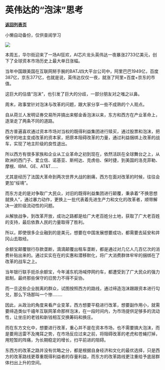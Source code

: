 # 英伟达的“泡沫”思考

[**返回列表页**](/gzh/政事堂2019)

小懒自动备份，仅供查阅学习

![](https://mmbiz.qpic.cn/mmbiz_jpg/rxhS23yu8cPXNWxZ4mIUOibncPPS80P16BVLBpuZibShrASARS8Z2xXqh0tfjKMzMNylnF49eHWRj5DYcIrqFRCA/640?wx_fmt=jpeg&from;=appmsg)

本周五，华尔街迎来了一场AI狂欢，AI芯片龙头英伟达一夜暴涨2733亿美元，创下了全球资本市场历史上最大单日涨幅。  

当年中国跟美国在互联网掰手腕的BATJ四大平台公司中，阿里巴巴1949亿，百度387亿，京东377亿，也就是说，英伟达仅仅一夜，就涨了阿里+百度+京东的市值。

这巨大的估值“泡沫”，也引发了巨大的分歧，一部分朋友对之嗤之以鼻。

周末，政事堂针对泡沫与改革的问题，跟大家分享一些不成熟的个人观点。

自从荷兰人发明证券交易所并搞出来郁金香泡沫以来，东方和西方在产业革命上，逐渐走了两条不同的道路。  

西方普遍喜欢通过资本市场对当权的既得利益集团进行赎买，通过股票和泡沫，把保守的地主变成改革的资本家，把原本阻碍改革的力量，通过利益捆绑上改革的战车，实现了地主阶级的良性退出。

所以西方有很多家族和企业从工业革命之初到现在，依然活跃在全球舞台之上，从欧洲的西门子、爱立信、诺基亚、斯柯达、克虏伯、保时捷，到美国的洛克菲勒、摩根、IBM、GE、AT&T......  

尤其是经历了法国大革命到两次世界大战的剧痛，西方在面对改革的时候，往往会更加“绥靖”。

而东方走的是对争取广大民众，对旧的既得利益集团进行颠覆，秉承着“不换思想就换人”，通过暴力动作，更换上一批代表着先进生产力和文化的改革者，顺带解决一波阶级流动性的问题。  

从解放战争，到改革开放，成功之路都是给广大老百姓分土地，获取了广大老百姓的支持，最后依靠人民的力量取得了胜利。

所以，即使很多企业融到的是美元，想要在中国发展想要成功，都需要去延安和井冈山去取经。  

余额宝颠覆银行存款垄断，滴滴颠覆出租车垄断，都是通过对几亿人几百亿次的消费补贴出来的。通过实实在在的实惠和潜移默化，将广大消费群体牢牢的捆绑在了改革的战车之上。

当年银行联手扼杀余额宝，今年浦东机场喊停网约车，都遭受到了广大民众的强力抵制，最终那些保守的旧势力不得不妥协。  

而一旦这些企业脱离的群众，试图按照西方的路线，通过缔造泡沫跟跟资本进行勾兑，那么下场那叫一个惨........

因此，从政治的角度来看产业变革，西方想要平稳进行改革，想要副作用小，就需要缔造类似千禧年互联网革命那样泡沫，在一段时间内，为市场提供足够多的流动性，让坐庄的老钱和新钱相互交换筹码和换庄。  

而在东方文化中，想要进行改革，重心并不是在资本市场，也不需要搞大泡沫，而是要用迅雷不及掩耳之势，在市场反应过来之前，将阻碍改革的老虎和苍蝇打掉，用短暂的阵痛，为长期稳定的增长，扫平前进的阻碍。

东西方的改革之路并没有优略之分，都是根据自身经济和文化的最优选择，只是西方的改革路线更尊重既得利益者的存量利益，而东方的改革路线更注重给予底层群体扫出上升的空间。


